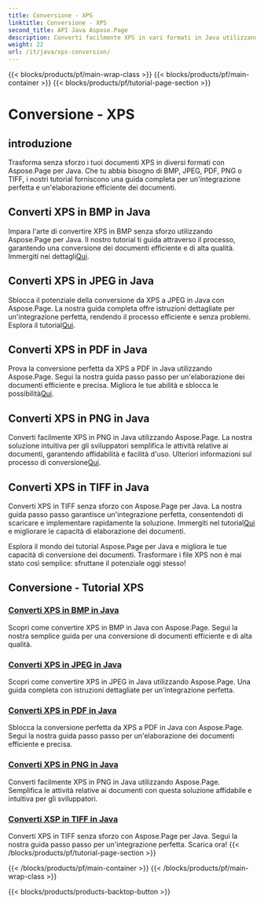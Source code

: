 ```yaml
---
title: Conversione - XPS
linktitle: Conversione - XPS
second_title: API Java Aspose.Page
description: Converti facilmente XPS in vari formati in Java utilizzando Aspose.Page. Migliora l'elaborazione dei documenti con le nostre guide passo passo per una conversione precisa ed efficiente.
weight: 22
url: /it/java/xps-conversion/
---
```


{{< blocks/products/pf/main-wrap-class >}}
{{< blocks/products/pf/main-container >}}
{{< blocks/products/pf/tutorial-page-section >}}

# Conversione - XPS


## introduzione

Trasforma senza sforzo i tuoi documenti XPS in diversi formati con Aspose.Page per Java. Che tu abbia bisogno di BMP, JPEG, PDF, PNG o TIFF, i nostri tutorial forniscono una guida completa per un'integrazione perfetta e un'elaborazione efficiente dei documenti.

## Converti XPS in BMP in Java

 Impara l'arte di convertire XPS in BMP senza sforzo utilizzando Aspose.Page per Java. Il nostro tutorial ti guida attraverso il processo, garantendo una conversione dei documenti efficiente e di alta qualità. Immergiti nei dettagli[Qui](./to-bmp/).

## Converti XPS in JPEG in Java

Sblocca il potenziale della conversione da XPS a JPEG in Java con Aspose.Page. La nostra guida completa offre istruzioni dettagliate per un'integrazione perfetta, rendendo il processo efficiente e senza problemi. Esplora il tutorial[Qui](./to-jpeg/).

## Converti XPS in PDF in Java

 Prova la conversione perfetta da XPS a PDF in Java utilizzando Aspose.Page. Segui la nostra guida passo passo per un'elaborazione dei documenti efficiente e precisa. Migliora le tue abilità e sblocca le possibilità[Qui](./to-pdf/).

## Converti XPS in PNG in Java

 Converti facilmente XPS in PNG in Java utilizzando Aspose.Page. La nostra soluzione intuitiva per gli sviluppatori semplifica le attività relative ai documenti, garantendo affidabilità e facilità d'uso. Ulteriori informazioni sul processo di conversione[Qui](./to-png/).

## Converti XPS in TIFF in Java

 Converti XPS in TIFF senza sforzo con Aspose.Page per Java. La nostra guida passo passo garantisce un'integrazione perfetta, consentendoti di scaricare e implementare rapidamente la soluzione. Immergiti nel tutorial[Qui](./to-tiff/) e migliorare le capacità di elaborazione dei documenti.

Esplora il mondo dei tutorial Aspose.Page per Java e migliora le tue capacità di conversione dei documenti. Trasformare i file XPS non è mai stato così semplice: sfruttane il potenziale oggi stesso!
## Conversione - Tutorial XPS
### [Converti XPS in BMP in Java](./to-bmp/)
Scopri come convertire XPS in BMP in Java con Aspose.Page. Segui la nostra semplice guida per una conversione di documenti efficiente e di alta qualità.
### [Converti XPS in JPEG in Java](./to-jpeg/)
Scopri come convertire XPS in JPEG in Java utilizzando Aspose.Page. Una guida completa con istruzioni dettagliate per un'integrazione perfetta.
### [Converti XPS in PDF in Java](./to-pdf/)
Sblocca la conversione perfetta da XPS a PDF in Java con Aspose.Page. Segui la nostra guida passo passo per un'elaborazione dei documenti efficiente e precisa.
### [Converti XPS in PNG in Java](./to-png/)
Converti facilmente XPS in PNG in Java utilizzando Aspose.Page. Semplifica le attività relative ai documenti con questa soluzione affidabile e intuitiva per gli sviluppatori.
### [Converti XSP in TIFF in Java](./to-tiff/)
Converti XPS in TIFF senza sforzo con Aspose.Page per Java. Segui la nostra guida passo passo per un'integrazione perfetta. Scarica ora!
{{< /blocks/products/pf/tutorial-page-section >}}

{{< /blocks/products/pf/main-container >}}
{{< /blocks/products/pf/main-wrap-class >}}

{{< blocks/products/products-backtop-button >}}
